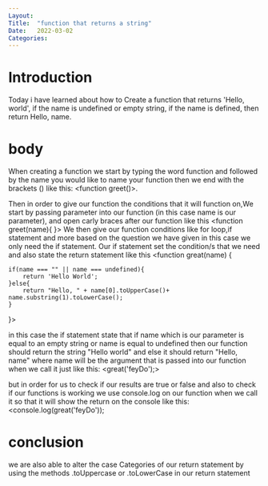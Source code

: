 ```yaml
---
Layout:
Title:	"function that returns a string"
Date:	2022-03-02
Categories:
---
```

# Introduction 

Today i have learned about how to Create a function that returns 'Hello, world', if the name is undefined or empty string,
if the name is defined, then return Hello, name.

# body

When creating a function we start by typing the word function and followed by the name you would like to name your function then we end with the brackets () like this:
<function greet()>.

Then in order to give our function the conditions that it will function on,We start by passing 
parameter into our function (in this case name is our parameter), and open carly braces after
our function like this <function greet(name){   }> 
We then give our function conditions like for loop,if statement and more based on the question we have given in this case we only need the if statement. Our if statement set the condition/s that we 
need and also state the return statement like this
<function great(name) {

    if(name === "" || name === undefined){
        return 'Hello World';
    }else{
        return "Hello, " + name[0].toUpperCase()+ name.substring(1).toLowerCase();
    }
}>

in this case the if statement state that if name which is our parameter is equal to an empty string
or name is equal to undefined then our function should return the string "Hello world" and else it should return "Hello, name" where name will be the argument that is passed into our function
when we call it just like this: 
<great('feyDo');>

but in order for us to check if our results are true or false and also to check if our functions
is working we use console.log on our function when we call it so that it will show the return on 
the console like this: <console.log(great('feyDo'));
>

# conclusion
we are also able to alter the case Categories of our return statement by using the methods
.toUppercase or .toLowerCase in our return statement
